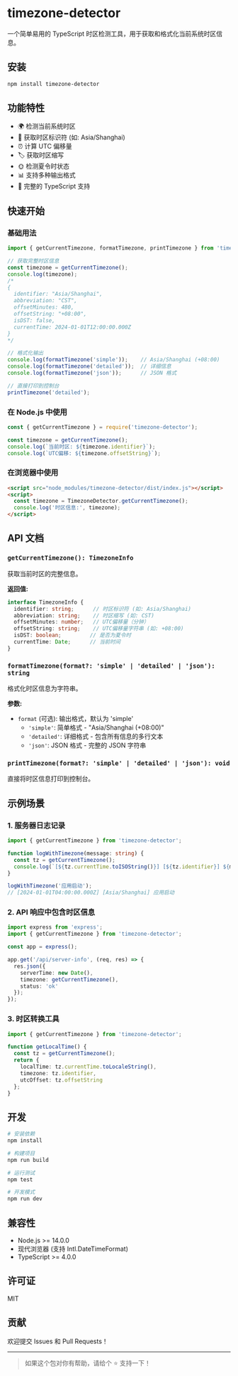 # timezone-detector

一个简单易用的 TypeScript 时区检测工具，用于获取和格式化当前系统时区信息。

## 安装

```bash
npm install timezone-detector
```

## 功能特性

- 🌍 检测当前系统时区
- 📍 获取时区标识符 (如: Asia/Shanghai)
- ⏰ 计算 UTC 偏移量
- 🏷️ 获取时区缩写
- 🌞 检测夏令时状态
- 📊 支持多种输出格式
- 🔧 完整的 TypeScript 支持

## 快速开始

### 基础用法

```typescript
import { getCurrentTimezone, formatTimezone, printTimezone } from 'timezone-detector';

// 获取完整时区信息
const timezone = getCurrentTimezone();
console.log(timezone);
/*
{
  identifier: "Asia/Shanghai",
  abbreviation: "CST",
  offsetMinutes: 480,
  offsetString: "+08:00",
  isDST: false,
  currentTime: 2024-01-01T12:00:00.000Z
}
*/

// 格式化输出
console.log(formatTimezone('simple'));    // Asia/Shanghai (+08:00)
console.log(formatTimezone('detailed'));  // 详细信息
console.log(formatTimezone('json'));      // JSON 格式

// 直接打印到控制台
printTimezone('detailed');
```

### 在 Node.js 中使用

```javascript
const { getCurrentTimezone } = require('timezone-detector');

const timezone = getCurrentTimezone();
console.log(`当前时区: ${timezone.identifier}`);
console.log(`UTC偏移: ${timezone.offsetString}`);
```

### 在浏览器中使用

```html
<script src="node_modules/timezone-detector/dist/index.js"></script>
<script>
  const timezone = TimezoneDetector.getCurrentTimezone();
  console.log('时区信息:', timezone);
</script>
```

## API 文档

### `getCurrentTimezone(): TimezoneInfo`

获取当前时区的完整信息。

**返回值:**
```typescript
interface TimezoneInfo {
  identifier: string;      // 时区标识符 (如: Asia/Shanghai)
  abbreviation: string;    // 时区缩写 (如: CST)
  offsetMinutes: number;   // UTC偏移量（分钟）
  offsetString: string;    // UTC偏移量字符串 (如: +08:00)
  isDST: boolean;         // 是否为夏令时
  currentTime: Date;      // 当前时间
}
```

### `formatTimezone(format?: 'simple' | 'detailed' | 'json'): string`

格式化时区信息为字符串。

**参数:**
- `format` (可选): 输出格式，默认为 'simple'
  - `'simple'`: 简单格式 - "Asia/Shanghai (+08:00)"
  - `'detailed'`: 详细格式 - 包含所有信息的多行文本
  - `'json'`: JSON 格式 - 完整的 JSON 字符串

### `printTimezone(format?: 'simple' | 'detailed' | 'json'): void`

直接将时区信息打印到控制台。

## 示例场景

### 1. 服务器日志记录

```typescript
import { getCurrentTimezone } from 'timezone-detector';

function logWithTimezone(message: string) {
  const tz = getCurrentTimezone();
  console.log(`[${tz.currentTime.toISOString()}] [${tz.identifier}] ${message}`);
}

logWithTimezone('应用启动');
// [2024-01-01T04:00:00.000Z] [Asia/Shanghai] 应用启动
```

### 2. API 响应中包含时区信息

```typescript
import express from 'express';
import { getCurrentTimezone } from 'timezone-detector';

const app = express();

app.get('/api/server-info', (req, res) => {
  res.json({
    serverTime: new Date(),
    timezone: getCurrentTimezone(),
    status: 'ok'
  });
});
```

### 3. 时区转换工具

```typescript
import { getCurrentTimezone } from 'timezone-detector';

function getLocalTime() {
  const tz = getCurrentTimezone();
  return {
    localTime: tz.currentTime.toLocaleString(),
    timezone: tz.identifier,
    utcOffset: tz.offsetString
  };
}
```

## 开发

```bash
# 安装依赖
npm install

# 构建项目
npm run build

# 运行测试
npm test

# 开发模式
npm run dev
```

## 兼容性

- Node.js >= 14.0.0
- 现代浏览器 (支持 Intl.DateTimeFormat)
- TypeScript >= 4.0.0

## 许可证

MIT

## 贡献

欢迎提交 Issues 和 Pull Requests！

---

> 如果这个包对你有帮助，请给个 ⭐️ 支持一下！
